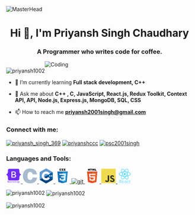 ![MasterHead](https://img.freepik.com/free-photo/rear-view-programmer-working-all-night-long_1098-18697.jpg?w=1060&t=st=1677510702~exp=1677511302~hmac=86559dd84e65792bb61947c8e379a31df1405fb09c1ea63b53c79038c4d7242f)
<h1 align="center">Hi 👋, I'm Priyansh Singh Chaudhary</h1>
<h3 align="center">A Programmer who writes code for coffee.</h3>
<img align="right" alt="Coding" width="400" src="https://media.tenor.com/GVk4jB2u_i8AAAAd/coding.gif">

<p align="left"> <img src="https://komarev.com/ghpvc/?username=priyansh1002&label=Profile%20views&color=0e75b6&style=flat" alt="priyansh1002" /> </p>

- 🌱 I’m currently learning **Full stack development, C++**

- 💬 Ask me about **C++ , C, JavaScript, React.js, Redux Toolkit, Context API, API, Node.js, Express.js, MongoDB, SQL, CSS**

- 📫 How to reach me **priyansh2001singh@gmail.com**

<h3 align="left">Connect with me:</h3>
<p align="left">
<a href="https://instagram.com/priyansh_singh_369" target="blank"><img align="center" src="https://raw.githubusercontent.com/rahuldkjain/github-profile-readme-generator/master/src/images/icons/Social/instagram.svg" alt="priyansh_singh_369" height="30" width="40" /></a>
<a href="https://www.codechef.com/users/priyanshccc" target="blank"><img align="center" src="https://cdn.jsdelivr.net/npm/simple-icons@3.1.0/icons/codechef.svg" alt="priyanshccc" height="30" width="40" /></a>
<a href="https://www.hackerrank.com/psc2001singh" target="blank"><img align="center" src="https://raw.githubusercontent.com/rahuldkjain/github-profile-readme-generator/master/src/images/icons/Social/hackerrank.svg" alt="psc2001singh" height="30" width="40" /></a>
</p>

<h3 align="left">Languages and Tools:</h3>
<p align="left"> <a href="https://getbootstrap.com" target="_blank" rel="noreferrer"> <img src="https://raw.githubusercontent.com/devicons/devicon/master/icons/bootstrap/bootstrap-plain-wordmark.svg" alt="bootstrap" width="40" height="40"/> </a> <a href="https://www.cprogramming.com/" target="_blank" rel="noreferrer"> <img src="https://raw.githubusercontent.com/devicons/devicon/master/icons/c/c-original.svg" alt="c" width="40" height="40"/> </a> <a href="https://www.w3schools.com/cpp/" target="_blank" rel="noreferrer"> <img src="https://raw.githubusercontent.com/devicons/devicon/master/icons/cplusplus/cplusplus-original.svg" alt="cplusplus" width="40" height="40"/> </a> <a href="https://www.w3schools.com/css/" target="_blank" rel="noreferrer"> <img src="https://raw.githubusercontent.com/devicons/devicon/master/icons/css3/css3-original-wordmark.svg" alt="css3" width="40" height="40"/> </a> <a href="https://git-scm.com/" target="_blank" rel="noreferrer"> <img src="https://www.vectorlogo.zone/logos/git-scm/git-scm-icon.svg" alt="git" width="40" height="40"/> </a> <a href="https://www.w3.org/html/" target="_blank" rel="noreferrer"> <img src="https://raw.githubusercontent.com/devicons/devicon/master/icons/html5/html5-original-wordmark.svg" alt="html5" width="40" height="40"/> </a> <a href="https://developer.mozilla.org/en-US/docs/Web/JavaScript" target="_blank" rel="noreferrer"> <img src="https://raw.githubusercontent.com/devicons/devicon/master/icons/javascript/javascript-original.svg" alt="javascript" width="40" height="40"/> </a> <a href="https://reactjs.org/" target="_blank" rel="noreferrer"> <img src="https://raw.githubusercontent.com/devicons/devicon/master/icons/react/react-original-wordmark.svg" alt="react" width="40" height="40"/> </a> </p>

<p><img align="left" src="https://github-readme-stats.vercel.app/api/top-langs?username=priyansh1002&show_icons=true&locale=en&layout=compact" alt="priyansh1002" /></p>

<p>&nbsp;<img align="center" src="https://github-readme-stats.vercel.app/api?username=priyansh1002&show_icons=true&locale=en" alt="priyansh1002" /></p>

<p><img align="center" src="https://github-readme-streak-stats.herokuapp.com/?user=priyansh1002&" alt="priyansh1002" /></p>

